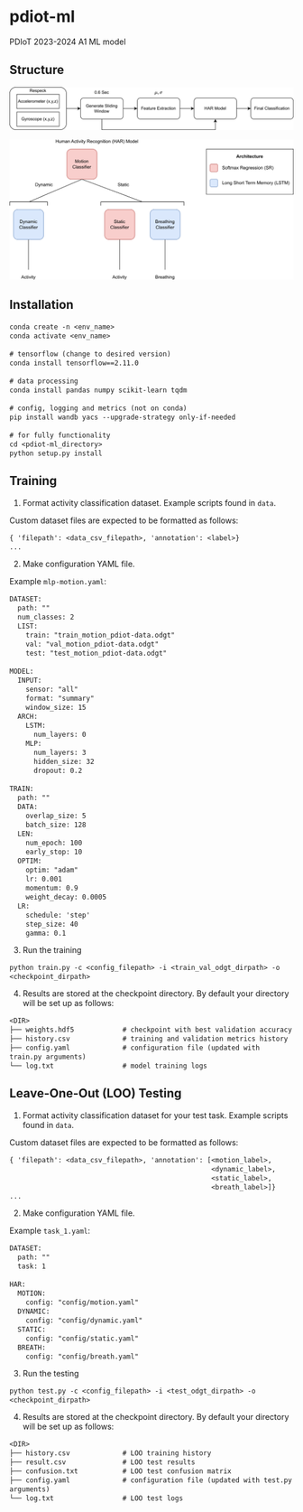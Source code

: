 # pdiot-ml
PDIoT 2023-2024 A1 ML model

## Structure

![Diagram](docs/system_architecture.png)

![Diagram](docs/har_model.png)


##  Installation
```
conda create -n <env_name>
conda activate <env_name>

# tensorflow (change to desired version)
conda install tensorflow==2.11.0 

# data processing
conda install pandas numpy scikit-learn tqdm

# config, logging and metrics (not on conda)
pip install wandb yacs --upgrade-strategy only-if-needed

# for fully functionality
cd <pdiot-ml_directory>
python setup.py install
```

## Training
1. Format activity classification dataset. Example scripts found in `data`.

Custom dataset files are expected to be formatted as follows:
```
{ 'filepath': <data_csv_filepath>, 'annotation': <label>}
...
```


2. Make configuration YAML file. 

Example `mlp-motion.yaml`:
```
DATASET:
  path: ""
  num_classes: 2
  LIST:
    train: "train_motion_pdiot-data.odgt"
    val: "val_motion_pdiot-data.odgt"
    test: "test_motion_pdiot-data.odgt"

MODEL:
  INPUT:
    sensor: "all"
    format: "summary"
    window_size: 15
  ARCH:
    LSTM:
      num_layers: 0
    MLP:
      num_layers: 3
      hidden_size: 32
      dropout: 0.2

TRAIN:
  path: ""
  DATA:
    overlap_size: 5
    batch_size: 128
  LEN:
    num_epoch: 100
    early_stop: 10
  OPTIM:
    optim: "adam"
    lr: 0.001
    momentum: 0.9
    weight_decay: 0.0005
  LR:
    schedule: 'step'
    step_size: 40
    gamma: 0.1
```

3. Run the training
```
python train.py -c <config_filepath> -i <train_val_odgt_dirpath> -o <checkpoint_dirpath>
```

4. Results are stored at the checkpoint directory. By default your directory will be set up as follows:
```
<DIR>
├── weights.hdf5            # checkpoint with best validation accuracy
├── history.csv             # training and validation metrics history
├── config.yaml             # configuration file (updated with train.py arguments)
└── log.txt                 # model training logs
```

## Leave-One-Out (LOO) Testing
1. Format activity classification dataset for your test task. Example scripts found in `data`.

Custom dataset files are expected to be formatted as follows:
```
{ 'filepath': <data_csv_filepath>, 'annotation': [<motion_label>, 
                                                  <dynamic_label>,
                                                  <static_label>,
                                                  <breath_label>]}
...
```


2. Make configuration YAML file. 

Example `task_1.yaml`:
```
DATASET:
  path: ""
  task: 1

HAR:
  MOTION:
    config: "config/motion.yaml"
  DYNAMIC:
    config: "config/dynamic.yaml"
  STATIC:
    config: "config/static.yaml"
  BREATH:
    config: "config/breath.yaml"
```

3. Run the testing
```
python test.py -c <config_filepath> -i <test_odgt_dirpath> -o <checkpoint_dirpath>
```

4. Results are stored at the checkpoint directory. By default your directory will be set up as follows:
```
<DIR>
├── history.csv             # LOO training history
├── result.csv              # LOO test results
├── confusion.txt           # LOO test confusion matrix 
├── config.yaml             # configuration file (updated with test.py arguments)
└── log.txt                 # LOO test logs
```
